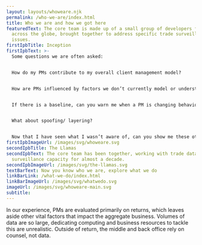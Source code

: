```yaml
---
layout: layouts/whoweare.njk
permalink: /who-we-are/index.html
title: Who we are and how we got here
featuredText: The core team is made up of a small group of developers from
  across the globe, brought together to address specific trade surveillance
  issues.
firstIpbTitle: Inception
firstIpbText: >-
  Some questions we are often asked:


  How do my PMs contribute to my overall client management model?


  How are PMs influenced by factors we don’t currently model or understand (peers, market vol, asset flows, etc.)?


  If there is a baseline, can you warn me when a PM is changing behavior?


  What about spoofing/ layering?


  Now that I have seen what I wasn’t aware of, can you show me these other things?
firstIpbImageUrl: /images/svg/whoweare.svg
secondIpbTitle: The Llamas
secondIpbText: The core team has been together, working with trade data in a
  surveillance capacity for almost a decade.
secondIpbImageUrl: /images/svg/the-llamas.svg
textBarText: Now you know who we are, explore what we do
linkBarLink: /what-we-do/index.html
linkBarImageUrl: /images/svg/whatwedo.svg
imageUrl: /images/svg/whoweare-main.svg
subtitle:
---
```

In our experience, PMs are evaluated primarily on returns, which leaves aside other vital factors that impact the aggregate business. Volumes of data are so large, dedicating computing and business resources to tackle this are unrealistic. Outside of return, the middle and back office rely on counsel, not data.
